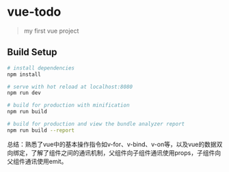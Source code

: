 # vue-todo

> my first vue project

## Build Setup

``` bash
# install dependencies
npm install

# serve with hot reload at localhost:8080
npm run dev

# build for production with minification
npm run build

# build for production and view the bundle analyzer report
npm run build --report
```
总结：熟悉了vue中的基本操作指令如v-for、v-bind、v-on等，以及vue的数据双向绑定，了解了组件之间的通讯机制，父组件向子组件通讯使用props，子组件向父组件通讯使用emit。